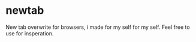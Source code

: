 # newtab
New tab overwrite for browsers, i made for my self for my self. 
Feel free to use for insperation.
